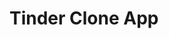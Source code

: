  <img src="https://assets.stickpng.com/images/580b57fcd9996e24bc43c53b.png" className="header__logo" alt=""/>

# Tinder Clone App
